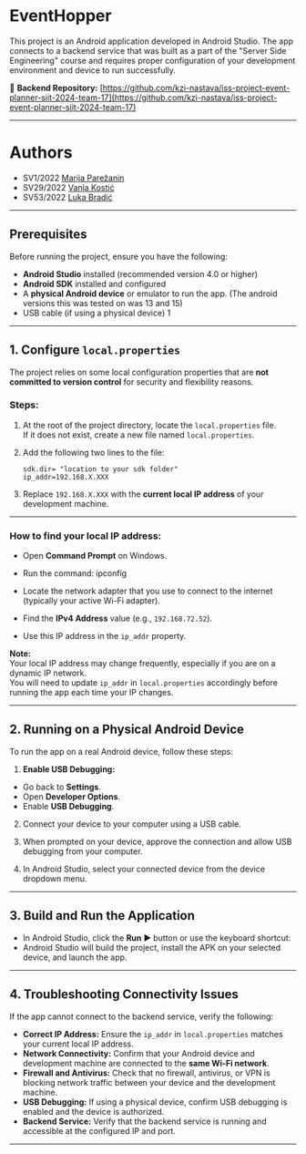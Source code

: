 # EventHopper

This project is an Android application developed in Android Studio. The app connects to a backend service that was built as a part of the "Server Side Engineering" course and requires proper configuration of your development environment and device to run successfully.

🔗 **Backend Repository:** [https://github.com/kzi-nastava/iss-project-event-planner-siit-2024-team-17](https://github.com/kzi-nastava/iss-project-event-planner-siit-2024-team-17)

---

# Authors

- SV1/2022 [Marija Parežanin](https://github.com/marijaparezanin) 
- SV29/2022 [Vanja Kostić](https://github.com/vanjakostic03)
- SV53/2022 [Luka Bradić](https://github.com/Bruda04)

---

## Prerequisites

Before running the project, ensure you have the following:

- **Android Studio** installed (recommended version 4.0 or higher)
- **Android SDK** installed and configured
- A **physical Android device** or emulator to run the app. (The android versions this was tested on was 13 and 15)
- USB cable (if using a physical device)
1
---

## 1. Configure `local.properties`

The project relies on some local configuration properties that are **not committed to version control** for security and flexibility reasons.

### Steps:

1. At the root of the project directory, locate the `local.properties` file.  
   If it does not exist, create a new file named `local.properties`.

2. Add the following two lines to the file:

    ```
    sdk.dir= "location to your sdk folder"
    ip_addr=192.168.X.XXX
    ```

3. Replace `192.168.X.XXX` with the **current local IP address** of your development machine.

---

### How to find your local IP address:

- Open **Command Prompt** on Windows.
- Run the command: ipconfig

- Locate the network adapter that you use to connect to the internet (typically your active Wi-Fi adapter).
- Find the **IPv4 Address** value (e.g., `192.168.72.52`).
- Use this IP address in the `ip_addr` property.

**Note:**  
Your local IP address may change frequently, especially if you are on a dynamic IP network.  
You will need to update `ip_addr` in `local.properties` accordingly before running the app each time your IP changes.

---

## 2. Running on a Physical Android Device

To run the app on a real Android device, follow these steps:

1. **Enable USB Debugging:**

 - Go back to **Settings**.
 - Open **Developer Options**.
 - Enable **USB Debugging**.

2. Connect your device to your computer using a USB cable.

3. When prompted on your device, approve the connection and allow USB debugging from your computer.

4. In Android Studio, select your connected device from the device dropdown menu.

---

## 3. Build and Run the Application

- In Android Studio, click the **Run** ▶️ button or use the keyboard shortcut:
- Android Studio will build the project, install the APK on your selected device, and launch the app.

---

## 4. Troubleshooting Connectivity Issues

If the app cannot connect to the backend service, verify the following:

- **Correct IP Address:** Ensure the `ip_addr` in `local.properties` matches your current local IP address.
- **Network Connectivity:** Confirm that your Android device and development machine are connected to the **same Wi-Fi network**.
- **Firewall and Antivirus:** Check that no firewall, antivirus, or VPN is blocking network traffic between your device and the development machine.
- **USB Debugging:** If using a physical device, confirm USB debugging is enabled and the device is authorized.
- **Backend Service:** Verify that the backend service is running and accessible at the configured IP and port.

---



